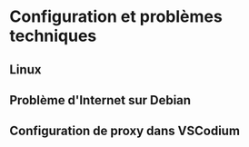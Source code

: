 # Configuration et problèmes techniques

## Linux

## Problème d'Internet sur Debian

## Configuration de proxy dans VSCodium